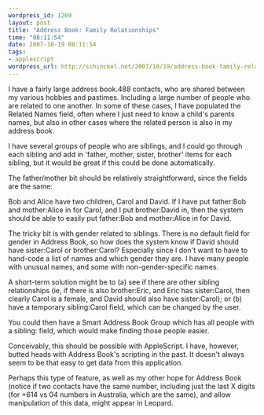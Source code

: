 ```yaml
--- 
wordpress_id: 1269
layout: post
title: "Address Book: Family Relationships"
time: "08:11:54"
date: 2007-10-19 08:11:54
tags: 
- applescript
wordpress_url: http://schinckel.net/2007/10/19/address-book-family-relationships/
---
```

I have a fairly large address book.488 contacts, who are shared between my various hobbies and pastimes. Including a large number of people who are related to one another. In some of these cases, I have populated the Related Names field, often where I just need to know a child's parents names, but also in other cases where the related person is also in my address book.

I have several groups of people who are siblings, and I could go through each sibling and add in 'father, mother, sister, brother' items for each sibling, but it would be great if this could be done automatically.

The father/mother bit should be relatively straightforward, since the fields are the same:

Bob and Alice have two children, Carol and David. If I have put father:Bob and mother:Alice in for Carol, and I put brother:David in, then the system should be able to easily put father:Bob and mother:Alice in for David.

The tricky bit is with gender related to siblings. There is no default field for gender in Address Book, so how does the system know if David should have sister:Carol or brother:Carol? Especially since I don't want to have to hand-code a list of names and which gender they are. I have many people with unusual names, and some with non-gender-specific names.

A short-term solution might be to (a) see if there are other sibling relationships (ie, if there is also brother:Eric, and Eric has sister:Carol, then clearly Carol is a female, and David should also have sister:Carol); or (b) have a temporary sibling:Carol field, which can be changed by the user.

You could then have a Smart Address Book Group which has all people with a sibling: field, which would make finding those people easier.

Conceivably, this should be possible with AppleScript. I have, however, butted heads with Address Book's scripting in the past. It doesn't always seem to be that easy to get data from this application.

Perhaps this type of feature, as well as my other hope for Address Book (notice if two contacts have the same number, including just the last X digits (for +614 vs 04 numbers in Australia, which are the same), and allow manipulation of this data, might appear in Leopard.
